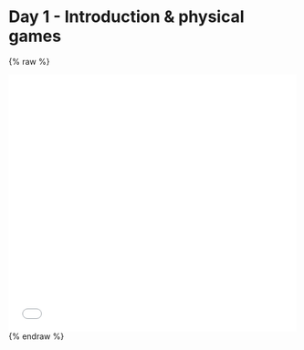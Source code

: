# Day 1 - Introduction & physical games


{% raw %}
<iframe src="../web/index.html" width="100%" height="450" frameborder="no"></iframe>
{% endraw %}